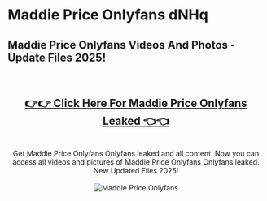 # Maddie Price Onlyfans dNHq

<h2>Maddie Price Onlyfans Videos And Photos - Update Files 2025!</h2>
<br>
<div align="center">
<h2><a href="https://213.232.235.80/live/video.php?q=maddie-price-onlyfans" rel="nofollow">👉👉 Click Here For Maddie Price Onlyfans Leaked 👈👈</a></h2>

<br>
Get Maddie Price Onlyfans Onlyfans leaked and all content. Now you can access all videos and pictures of Maddie Price Onlyfans Onlyfans leaked. New Updated Files 2025!
<br>
<br>
<a href="https://213.232.235.80/live/video.php?q=maddie-price-onlyfans" rel="nofollow" data-target="animated-image.originalLink"><img src="https://i.imgur.com/dJHk4Zq.gif" alt="Maddie Price Onlyfans" style="max-width: 100%; display: inline-block;" data-target="animated-image.originalImage"></a>
</div>
<br>